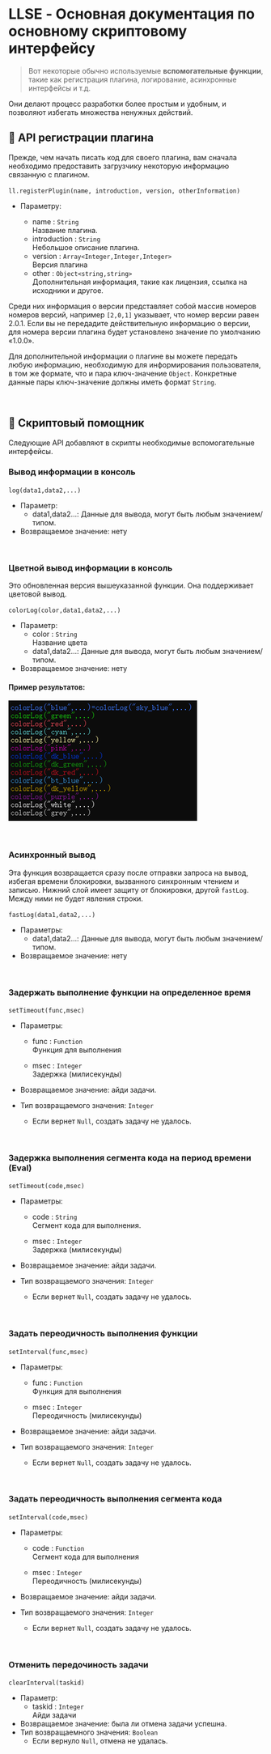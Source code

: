 <!-- translated -->

# LLSE - Основная документация по основному скриптовому интерфейсу

> Вот некоторые обычно используемые **вспомогательные функции**, такие как регистрация плагина, логирование, асинхронные интерфейсы и т.д.

Они делают процесс разработки более простым и удобным, и позволяют избегать множества ненужных действий.

## 🎯 API регистрации плагина

Прежде, чем начать писать код для своего плагина, вам сначала необходимо предоставить загрузчику некоторую информацию связанную с плагином.

`ll.registerPlugin(name, introduction, version, otherInformation)`

- Параметру: 

  - name : `String`  
    Название плагина.
  - introduction : `String`  
    Небольшое описание плагина.
  - version : `Array<Integer,Integer,Integer>`  
    Версия плагина
  - other : `Object<string,string>`  
    Дополнительная информация, такие как лицензия, ссылка на исходники и другое.

Среди них информация о версии представляет собой массив номеров номеров версий, например `[2,0,1]` указывает, что номер версии равен 2.0.1.
Если вы не передадите действительную информацию о версии, для номера версии плагина будет установлено значение по умолчанию «1.0.0».

Для дополнительной информации о плагине вы можете передать любую информацию, необходимую для информирования пользователя, в том же формате, что и пара ключ-значение `Object`. Конкретные данные пары ключ-значение должны иметь формат `String`.

<br>

## 💼 Скриптовый помощник

Следующие API добавляют в скрипты необходимые вспомогательные интерфейсы.

### Вывод информации в консоль

`log(data1,data2,...)`  

- Параметр:
  - data1,data2...:
    Данные для вывода, могут быть любым значением/типом.
- Возвращаемое значение: нету

<br>

### Цветной вывод информации в консоль

Это обновленная версия вышеуказанной функции. Она поддерживает цветовой вывод.

`colorLog(color,data1,data2,...)`

- Параметр: 
  - color : `String`  
    Название цвета
  - data1,data2...: 
      Данные для вывода, могут быть любым значением/типом.
- Возвращаемое значение: нету

#### Пример результатов: 

![Пример цветного лога](/assets/colorLog.png)

<br>

### Асинхронный вывод

Эта функция возвращается сразу после отправки запроса на вывод, избегая времени блокировки, вызванного синхронным чтением и записью.
Нижний слой имеет защиту от блокировки, другой `fastLog`. Между ними не будет явления строки.

`fastLog(data1,data2,...)`

- Параметры: 
  - data1,data2...: 
    Данные для вывода, могут быть любым значением/типом.
- Возвращаемое значение: нету 

<br>

### Задержать выполнение функции на определенное время

`setTimeout(func,msec)`

- Параметры: 

  - func : `Function`  
    Функция для выполнения

  - msec : `Integer`  
    Задержка (милисекунды)
- Возвращаемое значение: айди задачи.
- Тип возвращаемого значения: `Integer`
  - Если вернет `Null`, создать задачу не удалось.

<br>

### Задержка выполнения сегмента кода на период времени (Eval)

`setTimeout(code,msec)`

- Параметры: 

  - code : `String`  
    Сегмент кода для выполнения.

  - msec : `Integer`  
    Задержка (милисекунды)
- Возвращаемое значение: айди задачи.
- Тип возвращаемого значения: `Integer`
  - Если вернет `Null`, создать задачу не удалось.

<br>

### Задать переодичность выполнения функции

`setInterval(func,msec)`

- Параметры: 

  - func : `Function`  
    Функция для выполнения

  - msec : `Integer`  
    Переодичность (милисекунды)
- Возвращаемое значение: айди задачи.
- Тип возвращаемого значения: `Integer`
  - Если вернет `Null`, создать задачу не удалось.

<br>

### Задать переодичность выполнения сегмента кода

`setInterval(code,msec)`

- Параметры: 

  - code : `Function`  
    Сегмент кода для выполнения

  - msec : `Integer`  
    Переодичность (милисекунды)
- Возвращаемое значение: айди задачи.
- Тип возвращаемого значения: `Integer`
  - Если вернет `Null`, создать задачу не удалось.

<br>

### Отменить передочиность задачи

`clearInterval(taskid)`

- Параметр: 
  - taskid : `Integer`  
    Айди задачи
- Возвращаемое значение: была ли отмена задачи успешна.
- Тип возвращаемного значения:  `Boolean`
  - Если вернуло `Null`, отмена не удалась.

<br>